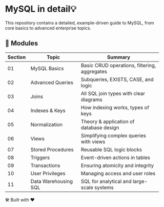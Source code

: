 # MySQL in detail💡

This repository contains a detailed, example-driven guide to MySQL, from core basics to advanced enterprise topics.
## 📂 Modules

| Section | Topic | Summary |
|--------|-------|---------|
| 01     | MySQL Basics | Basic CRUD operations, filtering, aggregates |
| 02     | Advanced Queries | Subqueries, EXISTS, CASE, and logic |
| 03     | Joins | All SQL join types with clear diagrams |
| 04     | Indexes & Keys | How indexing works, types of keys |
| 05     | Normalization | Theory & application of database design |
| 06     | Views | Simplifying complex queries with views |
| 07     | Stored Procedures | Reusable SQL logic blocks |
| 08     | Triggers | Event-driven actions in tables |
| 09     | Transactions | Ensuring atomicity and integrity |
| 10     | User Privileges | Managing access and user roles |
| 11     | Data Warehousing SQL | SQL for analytical and large-scale systems |


🛠 Built with ❤️  

